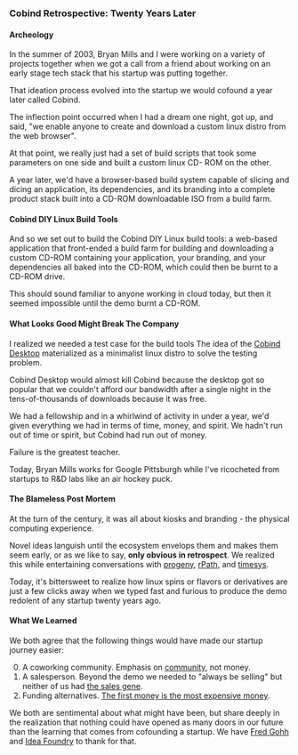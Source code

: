 ### Cobind Retrospective: Twenty Years Later

#### Archeology

In the summer of 2003, Bryan Mills and I were working on a variety of projects together when we got a call from a friend
about working on an early stage tech stack that his startup was putting together.

That ideation process evolved into the startup we would cofound a year later called Cobind. 

The inflection point occurred when I had a dream one night, got up, and said, "we enable anyone to create and download a custom linux distro from the web browser".

At that point, we really just had a set of build scripts that took some parameters on one side and built a custom linux CD-
ROM on the other.

A year later, we'd have a browser-based build system capable of slicing and dicing an application, its dependencies, and
its branding into a complete product stack built into a CD-ROM downloadable ISO from a build farm.

#### Cobind DIY Linux Build Tools

And so we set out to build the Cobind DIY Linux build tools: a web-based application that front-ended a build farm for
building and downloading a custom CD-ROM containing your application, your branding, and your dependencies all baked
into the CD-ROM, which could then be burnt to a CD-ROM drive.

This should sound familiar to anyone working in cloud today, but then it seemed impossible until the demo burnt a CD-ROM.

#### What Looks Good Might Break The Company

I realized we needed a test case for the build tools The idea of the [Cobind Desktop](https://rubenerd.com/p1191/) materialized as a minimalist linux
distro to solve the testing problem.

Cobind Desktop would almost kill Cobind because the desktop got so popular that we couldn't afford our bandwidth after a single night in the tens-of-thousands of downloads because it was free.

We had a fellowship and in a whirlwind of activity in under a year, we'd given everything we had in terms of time, money, and
spirit. We hadn't run out of time or spirit, but Cobind had run out of money.

Failure is the greatest teacher.

Today, Bryan Mills works for Google Pittsburgh while I've ricocheted from startups to R&D labs like an air hockey puck.

#### The Blameless Post Mortem

At the turn of the century, it was all about kiosks and branding - the physical computing experience. 

Novel ideas languish until the ecosystem envelops them and makes them seem early, or as we like to say, **only obvious in retrospect**. We realized this while entertaining conversations with [progeny](https://en.wikipedia.org/wiki/Progeny_Linux_Systems), [rPath](https://en.wikipedia.org/wiki/RPath), and [timesys](https://www.timesys.com/). 

Today, it's bittersweet to realize how linux spins or flavors or derivatives are just a few clicks away when we typed fast and furious to produce the demo redolent of any startup twenty years ago.

#### What We Learned

We both agree that the following things would have made our startup journey easier:

0. A coworking community. Emphasis on [community](https://www.tnmagazine.org/small-town-big-ideas/), not money.
0. A salesperson. Beyond the demo we needed to "always be selling" but neither of us had [the sales gene](https://www.researchgate.net/publication/226281641_Genetic_and_neurological_foundations_of_customer_orientation_Field_and_experimental_evidence). 
0. Funding alternatives. [The first money is the most expensive money](https://entrepreneurshandbook.co/the-first-money-is-the-most-expensive-money-ae47c6eb71c).

We both are sentimental about what might have been, but share deeply in the realization that nothing could have opened as
many doors in our future than the learning that comes from cofounding a startup. We have [Fred Gohh](https://alphalabgear.org/mentors/fred-gohh/) and [Idea Foundry](https://www.ideafoundry.org/) to thank for that.

